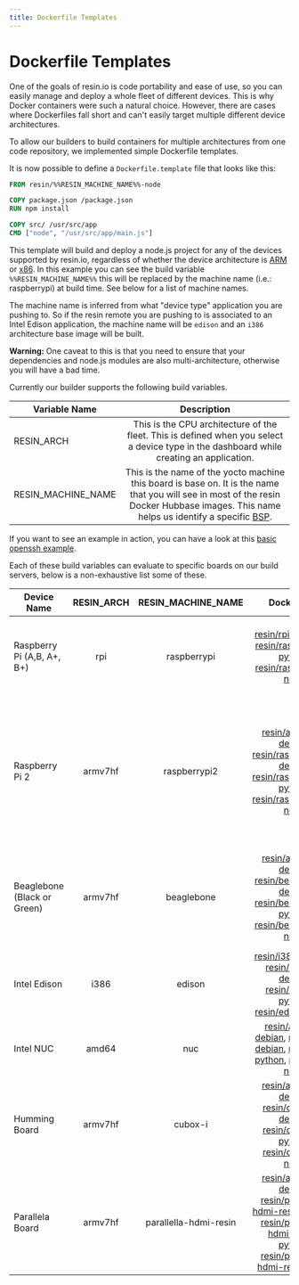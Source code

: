 ```yaml
---
title: Dockerfile Templates
---
```


# Dockerfile Templates

One of the goals of resin.io is code portability and ease of use, so you can
easily manage and deploy a whole fleet of different devices. This is why Docker containers
were such a natural choice. However, there are cases where Dockerfiles fall short
and can't easily target multiple different device architectures.

To allow our builders to build containers for multiple architectures from one code repository,
we implemented simple Dockerfile templates.

It is now possible to define a `Dockerfile.template` file that looks like this:
```Dockerfile
FROM resin/%%RESIN_MACHINE_NAME%%-node

COPY package.json /package.json
RUN npm install

COPY src/ /usr/src/app
CMD ["node", "/usr/src/app/main.js"]
```
This template will build and deploy a node.js project for any of the devices supported by resin.io, regardless of whether the device architecture is [ARM][ARM-link] or [x86][x86-link].
In this example you can see the build variable `%%RESIN_MACHINE_NAME%%` this will be replaced by the machine name (i.e.: raspberrypi) at build time. See below for a list of machine names.

 The machine name is inferred from what "device type" application you are pushing to. So if the resin remote you are pushing to is associated to an Intel Edison application, the machine name will be `edison` and an `i386` architecture base image will be built.

__Warning:__ One caveat to this is that you need to ensure that your dependencies and node.js modules are also multi-architecture, otherwise you will have a bad time.

Currently our builder supports the following build variables.

| Variable Name        | Description          |
| ------------- |:-------------:|
| RESIN_ARCH    | This is the CPU architecture of the fleet. This is defined when you select a device type in the dashboard while creating an application.|
| RESIN_MACHINE_NAME    | This is the name of the yocto machine this board is base on. It is the name that you will see in most of the resin Docker Hubbase images.  This name helps us identify a specific [BSP](https://en.wikipedia.org/wiki/Board_support_package). |   

If you want to see an example in action, you can have a look at this [basic openssh example](https://github.com/shaunmulligan/resin-openssh).

Each of these build variables can evaluate to specific boards on our build servers, below is a non-exhaustive list some of these.

| Device Name | RESIN_ARCH | RESIN_MACHINE_NAME | Docker Hub | Notes |
|---|:---:|:---:|:---:|:---:|
|Raspberry Pi (A,B, A+, B+)| rpi | raspberrypi | [resin/rpi-raspbian](https://hub.docker.com/r/resin/rpi-raspbian/),  [resin/raspberrypi-python](https://hub.docker.com/r/resin/raspberrypi-python/), [resin/raspberrypi-node](https://hub.docker.com/r/resin/raspberrypi-node/) | There is **NO** `RESIN_ARCH` = armv6. For legacy reasons this is called `rpi` instead.|
|Raspberry Pi 2|armv7hf|raspberrypi2|[resin/armv7hf-debian](https://hub.docker.com/r/resin/armv7hf-debian/), [resin/raspberrypi2-debian](https://hub.docker.com/r/resin/raspberrypi2-debian/),  [resin/raspberrypi2-python](https://hub.docker.com/r/resin/raspberrypi2-python/), [resin/raspberrypi2-node](https://hub.docker.com/r/resin/raspberrypi2-node/)|It is also possible to push `rpi` architecture containers to the raspberry pi 2, so all the images from the entry above will also work on fleets of this type.|
|Beaglebone (Black or Green)|armv7hf|beaglebone|[resin/armv7hf-debian](https://hub.docker.com/r/resin/armv7hf-debian/), [resin/beaglebone-debian](https://hub.docker.com/r/resin/beaglebone-debian/), [resin/beaglebone-python](https://hub.docker.com/r/resin/beaglebone-python/), [resin/beaglebone-node](https://hub.docker.com/r/resin/beaglebone-node/)|The pure armv7hf-debian images don't have board specific firmware added into them. |
|Intel Edison|i386|edison|[resin/i386-debian](https://hub.docker.com/r/resin/i386-debian/), [resin/edison-debian](https://hub.docker.com/r/resin/edison-debian/), [resin/edison-python](https://hub.docker.com/r/resin/edison-python/), [resin/edison-node](https://hub.docker.com/r/resin/edison-node/)| All the `resin/edison-*` images have the [libmraa](https://github.com/intel-iot-devkit/mraa) installed.|
|Intel NUC|amd64|nuc|[resin/amd64-debian](https://hub.docker.com/r/resin/amd64-debian/), [resin/nuc-debian](https://hub.docker.com/r/resin/nuc-debian/), [resin/nuc-python](https://hub.docker.com/r/resin/nuc-python/), [resin/nuc-node](https://hub.docker.com/r/resin/nuc-node/)||
|Humming Board|armv7hf|cubox-i|[resin/armv7hf-debian](https://hub.docker.com/r/resin/armv7hf-debian/), [resin/cubox-i-debian](https://hub.docker.com/r/resin/cubox-i-debian/), [resin/cubox-i-python](https://hub.docker.com/r/resin/cubox-i-python/), [resin/cubox-i-node](https://hub.docker.com/r/resin/cubox-i-node/)||
|Parallela Board|armv7hf|parallella-hdmi-resin|[resin/armv7hf-debian](https://hub.docker.com/r/resin/armv7hf-debian/), [resin/parallella-hdmi-resin-debian](https://hub.docker.com/r/resin/parallella-hdmi-resin-debian/), [resin/parallella-hdmi-resin-python](https://hub.docker.com/r/resin/parallella-hdmi-resin-python/), [resin/parallella-hdmi-resin-node](https://hub.docker.com/r/resin/parallella-hdmi-resin-node/)|| |

<!-- |Odroid C1|armv7hf|odroid-c1||Will also work with C1+ boards|
|VIA VAB-820|armv7hf|vab820-quad|||
|Nitrogen 6X|armv7hf|nitrogen6x|||
|Odroid XU4/XU3|armv7hf|odroid-ux3|[resin/armv7hf-debian](https://hub.docker.com/r/resin/armv7hf-debian/), [resin/odroid-ux3-debian](https://hub.docker.com/r/resin/odroid-ux3-debian/), [resin/odroid-ux3-python](https://hub.docker.com/r/resin/odroid-ux3-python/), [resin/odroid-ux3-node](https://hub.docker.com/r/resin/odroid-ux3-node/)|**Important!**, the machine name is non-intuitive in this case.| -->


[x86-link]:https://en.wikipedia.org/wiki/X86
[ARM-link]:https://en.wikipedia.org/wiki/ARM_architecture
